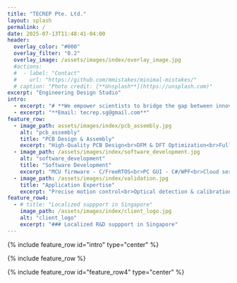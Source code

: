 ```yaml
---
title: "TECREP Pte. Ltd."
layout: splash
permalink: /
date: 2025-07-13T11:48:41-04:00
header:
  overlay_color: "#000"
  overlay_filter: "0.2"
  overlay_image: /assets/images/index/overlay_image.jpg
  #actions:
  #  - label: "Contact"
  #    url: "https://github.com/mmistakes/minimal-mistakes/"
  # caption: "Photo credit: [**Unsplash**](https://unsplash.com)"
excerpt: "Engineering Design Studio"
intro: 
  - excerpt: "# **We empower scientists to bridge the gap between innovation and product by end-to-end technical support**"
  - excerpt: "**Email: tecrep.sg@gmail.com**"
feature_row:
  - image_path: assets/images/index/pcb_assembly.jpg
    alt: "pcb_assembly"
    title: "PCB Design & Assembly"
    excerpt: "High-Quality PCB Design<br>DFM & DFT Optimization<br>Full Turnkey Solutions<br>Advanced Assembly Services"
  - image_path: /assets/images/index/software_development.jpg
    alt: "software_development"
    title: "Software Development"
    excerpt: "MCU firmware - C/FreeRTOS<br>PC GUI - C#/WPF<br>Cloud service - AWS<br>Cross-platform APP"
  - image_path: /assets/images/index/validation.jpg
    title: "Application Expertise"
    excerpt: "Precise motion control<br>Optical detection & calibration <br>Temperature control & calibration<br>Liquid handling"
feature_row4:
  - # title: "Localized suppport in Singapore"
    image_path: /assets/images/index/client_logo.jpg
    alt: "client_logo"
    excerpt: "### Localized R&D suppport in Singapore"
---
```


{% include feature_row id="intro" type="center" %}

{% include feature_row %}

{% include feature_row id="feature_row4" type="center" %}